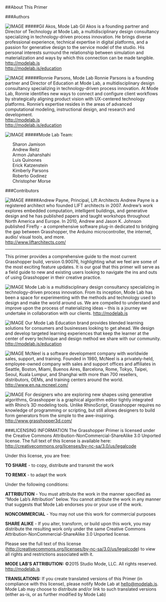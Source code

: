 <style>
h5 {color:#008DB2}
.page-inner img {
clear: both;
float:left;
width:275px;
padding: 15px;
}
.test img{float:none}

</style>
##About This Primer

###Authors


![IMAGE](images/akos.png)
#####Gil Akos, Mode Lab
Gil Akos is a founding partner and Director of Technology at Mode Lab, a
multidisciplinary design consultancy specializing in technology-driven process
innovation. He brings diverse professional experience, technical expertise in
digital platforms, and a passion for generative design to the service model of the
studio. His personal interests surround the relationship between simulation and
materialization and ways by which this connection can be made tangible.<br>
http://modelab.is<br>
http://modelab.is/education


![IMAGE](images/parsons.png)
#####Ronnie Parsons, Mode Lab
Ronnie Parsons is a founding partner and Director of Education at Mode Lab, a
multidisciplinary design consultancy specializing in technology-driven process
innovation. At Mode Lab, Ronnie identifies new ways to connect and configure
client workflows by strategically aligning product vision with UX-centered
technology platforms. Ronnie’s expertise resides in the areas of advanced
computational modeling, instructional design, and research and development.<br>
http://modelab.is<br>
http://modelab.is/education


![IMAGE](images/modelab.png)
#####Mode Lab Team:
<ul>Sharon Jamison<br>
Andrew Reitz<br>
Armon Jahanshahi<br>
Luis Quinones<br>
Erick Katzenstein<br>
Kimberly Parsons<br>
Roberto Godinez<br>
Christopher Morse</ul>

###Contributors


![IMAGE](images/payne.png)
#####Andrew Payne, Principal, Lift Architects
Andrew Payne is a registered architect who founded LIFT architects in 2007. Andrew’s work explores embedded computation, intelligent buildings,
and generative design and he has published papers and taught workshops
throughout North America and Europe. In 2010, Andrew and Jason K. Johnson
published Firefly - a comprehensive software plug-in dedicated to bridging the
gap between Grasshopper, the Arduino microcontroller, the internet, audio/
visual tools, and more.<br>
http://www.liftarchitects.com/

---

This primer provides a comprehensive guide to the most current Grasshopper build, version 0.90076, highlighting what we feel are some of the most exciting feature updates. It is our goal that this primer will serve as a field guide to new and existing users looking to navigate the ins and outs of using Grasshopper in their creative practice.

![IMAGE](images/modelab_logo.png)
Mode Lab is a multidisciplinary design consultancy specializing in technology-driven process innovation.
From its inception, Mode Lab has been a space for experimenting with the methods and technology used to design and make the world around us. We are compelled to understand and improve upon the process of materializing ideas – this is a journey we undertake in collaboration with our clients.
http://modelab.is

![IMAGE](images/modelab_education.png)
Our Mode Lab Education brand provides blended learning solutions for consumers and businesses looking to get ahead. We design and develop targeted learning experiences that keep the learner at the center of every technique and design method we share with our community.
http://modelab.is/education

![IMAGE](images/rhino.png)
McNeel is a software development company with worldwide sales, support, and training. Founded in 1980, McNeel is a privately-held, employee-owned company with sales and support offices and affiliates in Seattle, Boston, Miami, Buenos Aires, Barcelona, Rome, Tokyo, Taipei, Seoul, Kuala Lumpur, and Shanghai with more than 700 resellers, distributors, OEMs, and training centers around the world.
http://www.en.na.mcneel.com/

![IMAGE](images/grasshopper.png)
For designers who are exploring new shapes using generative algorithms, Grasshopper is a graphical algorithm editor tightly integrated with Rhino’s 3D modeling tools. Unlike RhinoScript, Grasshopper requires no knowledge of programming or scripting, but still allows designers to build form generators from the simple to the awe-inspiring.
http://www.grasshopper3d.com/



###LICENSING INFORMATION
The Grasshopper Primer is licensed under the Creative Commons Attribution-NonCommercial-ShareAlike 3.0 Unported license. The full text of this license is available here: http://creativecommons.org/licenses/by-nc-sa/3.0/us/legalcode

Under this license, you are free:

**TO SHARE** - to copy, distribute and transmit the work

**TO REMIX** - to adapt the work

Under the following conditions:

**ATTRIBUTION** - You must attribute the work in the manner specified as “Mode Lab’s Attribution” below. You cannot attribute the work in any manner that suggests that Mode Lab endorses you or your use of the work.

**NONCOMMERCIAL** - You may not use this work for commercial purposes

**SHARE ALIKE** - If you alter, transform, or build upon this work, you may distribute the resulting work only under the same Creative Commons Attribution-NonCommercial-ShareAlike 3.0 Unported license.

Please see the full text of this license (http://creativecommons.org/licenses/by-nc-sa/3.0/us/legalcode) to view all rights and restrictions associated with it.

**MODE LAB’S ATTRIBUTION:**
©2015 Studio Mode, LLC. All rights reserved. http://modelab.is

**TRANSLATIONS:**
If you create translated versions of this Primer (in compliance with this license), please notify Mode Lab at hello@modelab.is. Mode Lab may choose to distribute and/or link to such translated versions (either as-is, or as further modified by Mode Lab)

